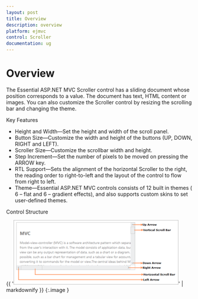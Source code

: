 ```yaml
---
layout: post
title: Overview
description: overview
platform: ejmvc
control: Scroller
documentation: ug
---
```


# Overview

The Essential ASP.NET MVC Scroller control has a sliding document whose position corresponds to a value. The document has text, HTML content or images. You can also customize the Scroller control by resizing the scrolling bar and changing the theme.

Key Features

* Height and Width—Set the height and width of the scroll panel.
* Button Size—Customize the width and height of the buttons (UP, DOWN, RIGHT and LEFT).
* Scroller Size—Customize the scrollbar width and height.
* Step Increment—Set the number of pixels to be moved on pressing the ARROW key.
* RTL Support—Sets the alignment of the horizontal Scroller to the right, the reading order to right-to-left and the layout of the control to flow from right to left.
* Theme—Essential ASP.NET MVC controls consists of 12 built in themes ( 6 – flat and 6 – gradient effects), and also supports custom skins to set user-defined themes.

Control Structure

{{ '![C:/Users/labuser/Desktop/a.png](Overview_images/Overview_img1.png)' | markdownify }}
{:.image }


